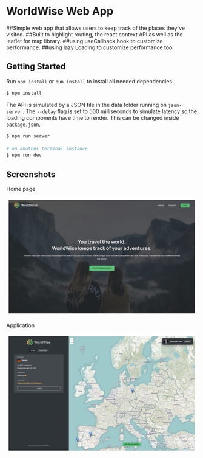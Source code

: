 # WorldWise Web App

##Simple web app that allows users to keep track of the places they've visited.
##Built to highlight routing, the react context API as well as the leaflet for map library.
##using useCallback hook to customize performance.
##using lazy Loading to customize performance too.


## Getting Started

Run `npm install` or `bun install` to install all needed dependencies.

```bash
$ npm install
```

The API is simulated by a JSON file in the data folder running on `json-server`. The `--delay` flag is set to 500 milliseconds to simulate latency so the loading components have time to render. This can be changed inside `package.json`.

```bash
$ npm run server

# on another terminal instance
$ npm run dev
```

## Screenshots

Home page

![](screenshot_1.jpeg)

Application

![](screenshot_2.jpeg)

